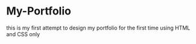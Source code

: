 # My-Portfolio
this is my first attempt to design my portfolio for the first time using HTML and CSS only
